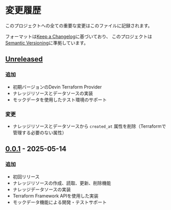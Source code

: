 # 変更履歴

このプロジェクトへの全ての重要な変更はこのファイルに記録されます。

フォーマットは[Keep a Changelog](https://keepachangelog.com/ja/1.0.0/)に基づいており、
このプロジェクトは[Semantic Versioning](https://semver.org/lang/ja/)に準拠しています。

## [Unreleased]

### 追加
- 初期バージョンのDevin Terraform Provider
- ナレッジリソースとデータソースの実装
- モックデータを使用したテスト環境のサポート

### 変更
- ナレッジリソースとデータソースから `created_at` 属性を削除（Terraformで管理する必要のない属性）

## [0.0.1] - 2025-05-14

### 追加
- 初回リリース
- ナレッジリソースの作成、読取、更新、削除機能
- ナレッジデータソースの実装
- Terraform Framework APIを使用した実装
- モックデータ機能による開発・テストサポート

[Unreleased]: https://github.com/hirosi1900day/terraform-provider-devin-knowledge/compare/v0.0.1...HEAD
[0.0.1]: https://github.com/hirosi1900day/terraform-provider-devin-knowledge/releases/tag/v0.0.1
